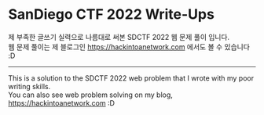 # SanDiego CTF 2022 Write-Ups

제 부족한 글쓰기 실력으로 나름대로 써본 SDCTF 2022 웹 문제 풀이 입니다.</br>
웹 문제 풀이는 제 블로그인 https://hackintoanetwork.com 에서도 볼 수 있습니다 :D</br>

---

This is a solution to the SDCTF 2022 web problem that I wrote with my poor writing skills.</br>
You can also see web problem solving on my blog, https://hackintoanetwork.com :D </br>

